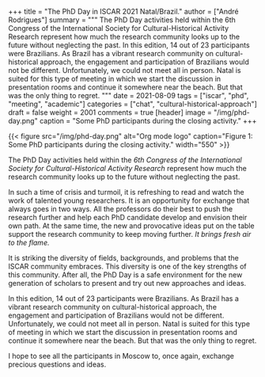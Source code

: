+++
title = "The PhD Day in ISCAR 2021 Natal/Brazil."
author = ["André Rodrigues"]
summary = """
  The PhD Day activities held within the 6th Congress of the International Society
  for Cultural-Historical Activity Research represent how much the research
  community looks up to the future without neglecting the past. In this edition, 14 out of 23 participants were Brazilians. As Brazil has a vibrant research community on cultural-historical approach, the engagement and participation of Brazilians would not be different. Unfortunately, we could not meet all in person. Natal is suited for this type of meeting in which we start the discussion in presentation rooms and continue it somewhere near the beach. But that was the only thing to regret.
  """
date = 2021-08-09
tags = ["iscar", "phd", "meeting", "academic"]
categories = ["chat", "cultural-historical-approach"]
draft = false
weight = 2001
comments = true
[header]
  image = "/img/phd-day.png"
  caption = "Some PhD participants during the closing activity."
+++

{{< figure src="/img/phd-day.png" alt="Org mode logo" caption="Figure 1: Some PhD participants during the closing activity." width="550" >}}

The PhD Day activities held within the _6th Congress of the International Society for Cultural-Historical Activity Research_ represent how much the research community looks up to the future without neglecting the past.

In such a time of crisis and turmoil, it is refreshing to read and watch the work of talented young researchers. It is an opportunity for exchange that always goes in two ways. All the professors do their best to push the research further and help each PhD candidate develop and envision their own path. At the same time, the new and provocative ideas put on the table support the research community to keep moving further. _It brings fresh air to the flame._

It is striking the diversity of fields, backgrounds, and problems that the ISCAR community embraces. This diversity is one of the key strengths of this community. After all, the PhD Day is a safe environment for the new generation of scholars to present and try out new approaches and ideas.

In this edition, 14 out of 23 participants were Brazilians. As Brazil has a vibrant research community on cultural-historical approach, the engagement and participation of Brazilians would not be different. Unfortunately, we could not meet all in person. Natal is suited for this type of meeting in which we start the discussion in presentation rooms and continue it somewhere near the beach. But that was the only thing to regret.

I hope to see all the participants in Moscow to, once again, exchange precious
questions and ideas.
